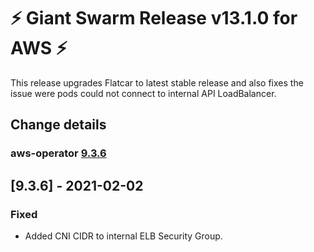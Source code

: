 # :zap: Giant Swarm Release v13.1.0 for AWS :zap:

This release upgrades Flatcar to latest stable release and also fixes the issue were pods could not connect to internal API LoadBalancer.


## Change details


### aws-operator [9.3.6](https://github.com/giantswarm/aws-operator/releases/tag/v9.3.6)

## [9.3.6] - 2021-02-02

### Fixed

- Added CNI CIDR to internal ELB Security Group.

